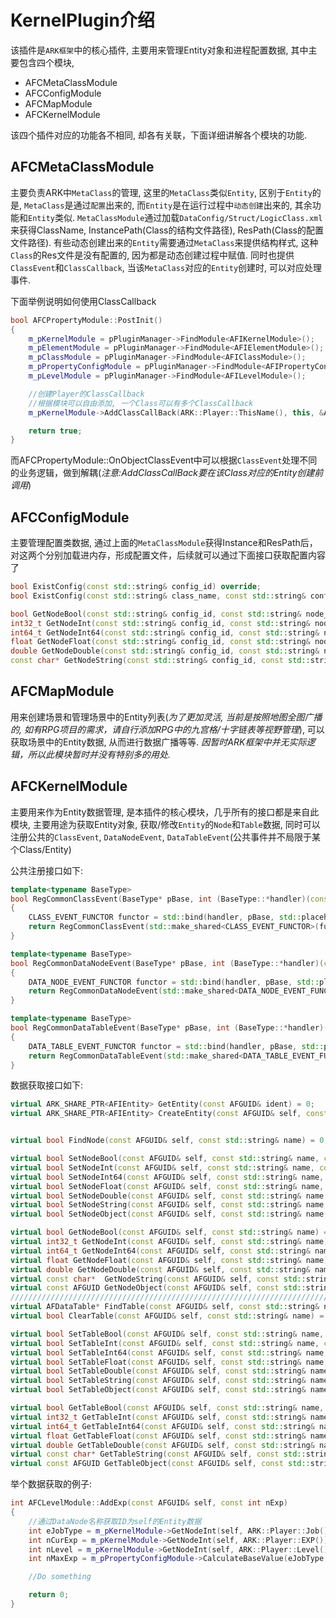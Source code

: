 # KernelPlugin介绍

该插件是`ARK框架`中的核心插件, 主要用来管理Entity对象和进程配置数据, 其中主要包含四个模块,

- AFCMetaClassModule 
- AFCConfigModule
- AFCMapModule
- AFCKernelModule

该四个插件对应的功能各不相同, 却各有关联，下面详细讲解各个模块的功能.

## AFCMetaClassModule

主要负责ARK中`MetaClass`的管理, 这里的`MetaClass`类似`Entity`, 区别于`Entity`的是, `MetaClass`是通过`配置`出来的, 而`Entity`是在运行过程中`动态创建`出来的, 其余功能和`Entity`类似.
`MetaClassModule`通过加载`DataConfig/Struct/LogicClass.xml`来获得ClassName, InstancePath(Class的结构文件路径), ResPath(Class的配置文件路径). 有些动态创建出来的`Entity`需要通过`MetaClass`来提供结构样式, 这种`Class`的Res文件是没有配置的, 因为都是动态创建过程中赋值. 同时也提供`ClassEvent`和`ClassCallback`, 当该`MetaClass`对应的`Entity`创建时, 可以对应处理事件.

下面举例说明如何使用ClassCallback

```cpp
bool AFCPropertyModule::PostInit()
{
    m_pKernelModule = pPluginManager->FindModule<AFIKernelModule>();
    m_pElementModule = pPluginManager->FindModule<AFIElementModule>();
    m_pClassModule = pPluginManager->FindModule<AFIClassModule>();
    m_pPropertyConfigModule = pPluginManager->FindModule<AFIPropertyConfigModule>();
    m_pLevelModule = pPluginManager->FindModule<AFILevelModule>();

    //创建Player的ClassCallback
    //根据模块可以自由添加, 一个Class可以有多个ClassCallback
    m_pKernelModule->AddClassCallBack(ARK::Player::ThisName(), this, &AFCPropertyModule::OnObjectClassEvent);

    return true;
}
```

而AFCPropertyModule::OnObjectClassEvent中可以根据`ClassEvent`处理不同的业务逻辑，做到解耦(*注意:AddClassCallBack要在该Class对应的Entity创建前调用*)

## AFCConfigModule

主要管理配置类数据, 通过上面的`MetaClassModule`获得Instance和ResPath后，对这两个分别加载进内存，形成配置文件，后续就可以通过下面接口获取配置内容了

```cpp
bool ExistConfig(const std::string& config_id) override;
bool ExistConfig(const std::string& class_name, const std::string& config_id) override;

bool GetNodeBool(const std::string& config_id, const std::string& node_name) override;
int32_t GetNodeInt(const std::string& config_id, const std::string& node_name) override;
int64_t GetNodeInt64(const std::string& config_id, const std::string& node_name) override;
float GetNodeFloat(const std::string& config_id, const std::string& node_name) override;
double GetNodeDouble(const std::string& config_id, const std::string& node_name) override;
const char* GetNodeString(const std::string& config_id, const std::string& node_name) override;
```

## AFCMapModule

用来创建场景和管理场景中的Entity列表(*为了更加灵活, 当前是按照地图全图广播的, 如有RPG项目的需求，请自行添加RPG中的九宫格/十字链表等视野管理*), 可以获取场景中的Entity数据, 从而进行数据广播等等.
*因暂时ARK框架中并无实际逻辑，所以此模块暂时并没有特别多的用处.*

## AFCKernelModule

主要用来作为Entity数据管理, 是本插件的核心模块，几乎所有的接口都是来自此模块, 主要用途为获取Entity对象, 获取/修改`Entity`的`Node`和`Table`数据, 同时可以注册公共的`ClassEvent`, `DataNodeEvent`, `DataTableEvent`(公共事件并不局限于某个Class/Entity)

公共注册接口如下:

```cpp
template<typename BaseType>
bool RegCommonClassEvent(BaseType* pBase, int (BaseType::*handler)(const AFGUID&, const std::string&, const ARK_ENTITY_EVENT, const AFIDataList&))
{
    CLASS_EVENT_FUNCTOR functor = std::bind(handler, pBase, std::placeholders::_1, std::placeholders::_2, std::placeholders::_3, std::placeholders::_4);
    return RegCommonClassEvent(std::make_shared<CLASS_EVENT_FUNCTOR>(functor));
}

template<typename BaseType>
bool RegCommonDataNodeEvent(BaseType* pBase, int (BaseType::*handler)(const AFGUID&, const std::string&, const AFIData&, const AFIData&))
{
    DATA_NODE_EVENT_FUNCTOR functor = std::bind(handler, pBase, std::placeholders::_1, std::placeholders::_2, std::placeholders::_3, std::placeholders::_4);
    return RegCommonDataNodeEvent(std::make_shared<DATA_NODE_EVENT_FUNCTOR>(functor));
}

template<typename BaseType>
bool RegCommonDataTableEvent(BaseType* pBase, int (BaseType::*handler)(const AFGUID&, const DATA_TABLE_EVENT_DATA&, const AFIData&, const AFIData&))
{
    DATA_TABLE_EVENT_FUNCTOR functor = std::bind(handler, pBase, std::placeholders::_1, std::placeholders::_2, std::placeholders::_3, std::placeholders::_4);
    return RegCommonDataTableEvent(std::make_shared<DATA_TABLE_EVENT_FUNCTOR>(functor));
}
```

数据获取接口如下:

```cpp
virtual ARK_SHARE_PTR<AFIEntity> GetEntity(const AFGUID& ident) = 0;
virtual ARK_SHARE_PTR<AFIEntity> CreateEntity(const AFGUID& self, const int nSceneID, const int nGroupID, const std::string& strClassName, const std::string& strConfigIndex, const AFIDataList& arg) = 0;


virtual bool FindNode(const AFGUID& self, const std::string& name) = 0;

virtual bool SetNodeBool(const AFGUID& self, const std::string& name, const bool value) = 0;
virtual bool SetNodeInt(const AFGUID& self, const std::string& name, const int32_t value) = 0;
virtual bool SetNodeInt64(const AFGUID& self, const std::string& name, const int64_t value) = 0;
virtual bool SetNodeFloat(const AFGUID& self, const std::string& name, const float value) = 0;
virtual bool SetNodeDouble(const AFGUID& self, const std::string& name, const double value) = 0;
virtual bool SetNodeString(const AFGUID& self, const std::string& name, const std::string& value) = 0;
virtual bool SetNodeObject(const AFGUID& self, const std::string& name, const AFGUID& value) = 0;

virtual bool GetNodeBool(const AFGUID& self, const std::string& name) = 0;
virtual int32_t GetNodeInt(const AFGUID& self, const std::string& name) = 0;
virtual int64_t GetNodeInt64(const AFGUID& self, const std::string& name) = 0;
virtual float GetNodeFloat(const AFGUID& self, const std::string& name) = 0;
virtual double GetNodeDouble(const AFGUID& self, const std::string& name) = 0;
virtual const char*  GetNodeString(const AFGUID& self, const std::string& name) = 0;
virtual const AFGUID GetNodeObject(const AFGUID& self, const std::string& name) = 0;
//////////////////////////////////////////////////////////////////////////
virtual AFDataTable* FindTable(const AFGUID& self, const std::string& name) = 0;
virtual bool ClearTable(const AFGUID& self, const std::string& name) = 0;

virtual bool SetTableBool(const AFGUID& self, const std::string& name, const int row, const int col, const bool value) = 0;
virtual bool SetTableInt(const AFGUID& self, const std::string& name, const int row, const int col, const int32_t value) = 0;
virtual bool SetTableInt64(const AFGUID& self, const std::string& name, const int row, const int col, const int64_t value) = 0;
virtual bool SetTableFloat(const AFGUID& self, const std::string& name, const int row, const int col, const float value) = 0;
virtual bool SetTableDouble(const AFGUID& self, const std::string& name, const int row, const int col, const double value) = 0;
virtual bool SetTableString(const AFGUID& self, const std::string& name, const int row, const int col, const std::string& value) = 0;
virtual bool SetTableObject(const AFGUID& self, const std::string& name, const int row, const int col, const AFGUID& value) = 0;

virtual bool GetTableBool(const AFGUID& self, const std::string& name, const int row, const int col) = 0;
virtual int32_t GetTableInt(const AFGUID& self, const std::string& name, const int row, const int col) = 0;
virtual int64_t GetTableInt64(const AFGUID& self, const std::string& name, const int row, const int col) = 0;
virtual float GetTableFloat(const AFGUID& self, const std::string& name, const int row, const int col) = 0;
virtual double GetTableDouble(const AFGUID& self, const std::string& name, const int row, const int col) = 0;
virtual const char* GetTableString(const AFGUID& self, const std::string& name, const int row, const int col) = 0;
virtual const AFGUID GetTableObject(const AFGUID& self, const std::string& name, const int row, const int col) = 0;
```

举个数据获取的例子:

```cpp
int AFCLevelModule::AddExp(const AFGUID& self, const int nExp)
{
    //通过DataNode名称获取ID为self的Entity数据
    int eJobType = m_pKernelModule->GetNodeInt(self, ARK::Player::Job());
    int nCurExp = m_pKernelModule->GetNodeInt(self, ARK::Player::EXP());
    int nLevel = m_pKernelModule->GetNodeInt(self, ARK::Player::Level());
    int nMaxExp = m_pPropertyConfigModule->CalculateBaseValue(eJobType, nLevel, ARK::Player::MAXEXP());

    //Do something

    return 0;
}
```